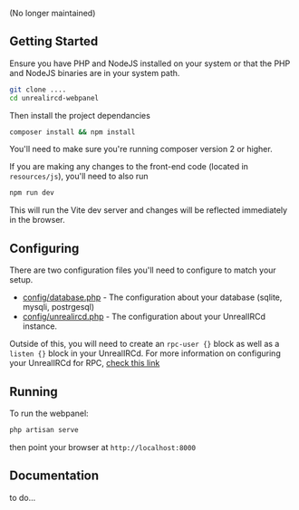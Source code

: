 (No longer maintained)

## Getting Started

Ensure you have PHP and NodeJS installed on your system or that the PHP and NodeJS binaries are in your system path.

```sh
git clone ....
cd unrealircd-webpanel
```

Then install the project dependancies
```sh
composer install && npm install
```
You'll need to make sure you're running composer version 2 or higher.

If you are making any changes to the front-end code (located in `resources/js`), you'll need to also run
```sh
npm run dev
```

This will run the Vite dev server and changes will be reflected immediately in the browser.
## Configuring
There are two configuration files you'll need to configure to match your setup.
* [config/database.php](config/database.php) - The configuration about your database (sqlite, mysqli, postrgesql)
* [config/unrealircd.php](config/unrealircd.php) - The configuration about your UnrealIRCd instance.

Outside of this, you will need to create an `rpc-user {}` block as well as a `listen {}` block in your UnrealIRCd.
For more information on configuring your UnrealIRCd for RPC, [check this link](https://www.unrealircd.org/docs/JSON-RPC)

## Running
To run the webpanel: 
```sh
php artisan serve
```
then point your browser at `http://localhost:8000`

## Documentation
to do...
